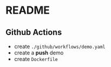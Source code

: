 # README

## Github Actions

- create `./github/workflows/demo.yaml`
- create a **push** demo
- create `Dockerfile`
